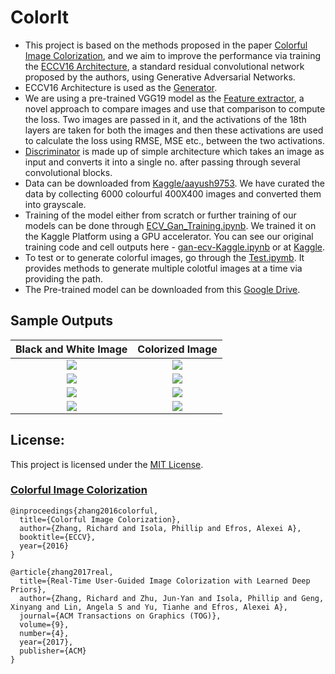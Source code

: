 # ColorIt
- This project is based on the methods proposed in the paper [Colorful Image Colorization](https://github.com/richzhang/colorization), and we aim to improve the performance via training the [ECCV16 Architecture](https://github.com/richzhang/colorization/blob/master/colorizers/eccv16.py), a standard residual convolutional network proposed by the authors, using Generative Adversarial Networks. 
- ECCV16 Architecture is used as the [Generator](https://github.com/aayush9753/ColorIt/blob/main/ECV_Generator.py).
- We are using a pre-trained VGG19 model as the [Feature extractor](https://github.com/aayush9753/ColorIt/blob/main/Feature_extractor.py),
a novel approach to compare images and use that comparison to compute the loss.
Two images are passed in it, and the activations of the 18th layers are taken for both the images and then these activations are used to calculate the loss using RMSE, MSE etc., between the two activations.
- [Discriminator](https://github.com/aayush9753/ColorIt/blob/main/Discriminator.py) is made up of simple architecture which takes an image as input and converts it into a single no. after passing through several convolutional blocks.
- Data can be downloaded from [Kaggle/aayush9753](https://www.kaggle.com/aayush9753/image-colorization-dataset). We have curated the data by collecting 6000 colourful 400X400 images and converted them into grayscale.
- Training of the model either from scratch or further training of our models can be done through [ECV_Gan_Training.ipynb](https://github.com/aayush9753/ColorIt/blob/main/ECV_Gan_Training.ipynb). We trained it on the Kaggle Platform using a GPU accelerator. You can see our original training code and cell outputs here -  [gan-ecv-Kaggle.ipynb](https://github.com/aayush9753/ColorIt/blob/main/gan-ecv-Kaggle.ipynb) or at [Kaggle](https://www.kaggle.com/aayush9753/gan-for-image-colorization).
- To test or to generate colorful images, go through the [Test.ipymb](https://github.com/aayush9753/ColorIt/blob/main/Test.ipynb). It provides methods to generate multiple colotful images at a time via providing the path.
- The Pre-trained model can be downloaded from this [Google Drive](https://drive.google.com/drive/folders/153PYVwK_6knKPpDJMhi3onojJdCVUlk2?usp=sharing).

## Sample Outputs
Black and White Image             |  Colorized Image
:-------------------------:|:-------------------------:
![](https://github.com/aayush9753/ColorIt/blob/main/sample/11.jpg)  |  ![](https://github.com/aayush9753/ColorIt/blob/main/Outputs/multiple_Outputs/11.jpg)
![](https://github.com/aayush9753/ColorIt/blob/main/sample/7.jpg)  |  ![](https://github.com/aayush9753/ColorIt/blob/main/Outputs/multiple_Outputs/7.jpg)
![](https://github.com/aayush9753/ColorIt/blob/main/sample/10.jpg)  |  ![](https://github.com/aayush9753/ColorIt/blob/main/Outputs/multiple_Outputs/10.jpg)
![](https://github.com/aayush9753/ColorIt/blob/main/sample/9.jpg)  |  ![](https://github.com/aayush9753/ColorIt/blob/main/Outputs/multiple_Outputs/9.jpg)

## License:

This project is licensed under the [MIT License](LICENSE).

### [Colorful Image Colorization](https://github.com/richzhang/colorization)
```
@inproceedings{zhang2016colorful,
  title={Colorful Image Colorization},
  author={Zhang, Richard and Isola, Phillip and Efros, Alexei A},
  booktitle={ECCV},
  year={2016}
}

@article{zhang2017real,
  title={Real-Time User-Guided Image Colorization with Learned Deep Priors},
  author={Zhang, Richard and Zhu, Jun-Yan and Isola, Phillip and Geng, Xinyang and Lin, Angela S and Yu, Tianhe and Efros, Alexei A},
  journal={ACM Transactions on Graphics (TOG)},
  volume={9},
  number={4},
  year={2017},
  publisher={ACM}
}
```
